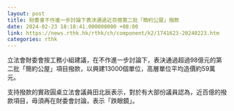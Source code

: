 ```yaml
---
layout: post
title: 財委會不作進一步討論下表決通過近百億第二批「簡約公屋」撥款
date: 2024-02-23 18:18:41.000000000 +08:00
link: https://news.rthk.hk/rthk/ch/component/k2/1741623-20240223.htm
categories: rthk
---
```


立法會財委會按工務小組建議，在不作進一步討論下，表決通過超過98億元的第二批「簡約公屋」項目撥款，以興建13000個單位，高層單位平均造價約59萬元。

支持撥款的實政圓桌立法會議員田北辰表示，對於有大部份議員認為，近百億的撥款項目，毋須再在財委會討論，表示「跌眼鏡」。

